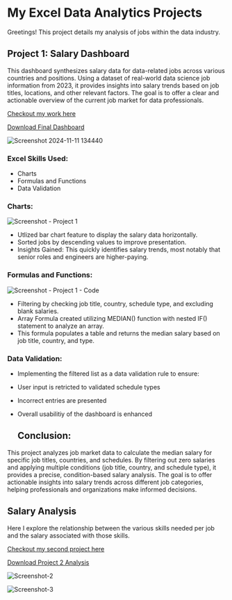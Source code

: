 # My Excel Data Analytics Projects

Greetings! This project details my analysis of jobs within the data industry.

## Project 1: Salary Dashboard

This dashboard synthesizes salary data for data-related jobs across various countries and positions. Using a dataset of real-world data science job information from 2023, it provides insights into salary trends based on job titles, locations, and other relevant factors. The goal is to offer a clear and actionable overview of the current job market for data professionals.

[Checkout my work here](https://github.com/Julien-Collins/Excel_Project-Data_Analysis/blob/main/Final_Dashboard_.xlsx)


[Download Final Dashboard](https://github.com/Julien-Collins/Excel_Project-Data_Analysis/raw/main/Final_Dashboard_.xlsx)


![Screenshot 2024-11-11 134440](https://github.com/user-attachments/assets/40754165-23c2-46a4-aefa-6252d31978b9) 


### Excel Skills Used: 

- Charts
- Formulas and Functions
- Data Validation

### Charts:


![Screenshot - Project 1](https://github.com/user-attachments/assets/315875c4-bffc-4f45-bd30-1d33627ca616)

- Utlized bar chart feature to display the salary data horizontally.
- Sorted jobs by descending values to improve presentation.
- Insights Gained: This quickly identifies salary trends, most notably that senior roles and engineers are higher-paying.


### Formulas and Functions:

![Screenshot - Project 1 - Code](https://github.com/user-attachments/assets/a55d4e87-af59-4362-abde-6e042120ecbf)


- Filtering by checking job title, country, schedule type, and excluding blank salaries.
- Array Formula created utilizing MEDIAN() function with nested IF() statement to analyze an array.
- This formula populates a table and returns the median salary based on job title, country, and type.

### Data Validation: 

- Implementing the filtered list as a data validation rule to ensure:
- User input is retricted to validated schedule types
- Incorrect entries are presented
- Overall usabilitiy of the dashboard is enhanced


  ## Conclusion:

This project analyzes job market data to calculate the median salary for specific job titles, countries, and schedules. By filtering out zero salaries and applying multiple conditions (job title, country, and schedule type), it provides a precise, condition-based salary analysis. The goal is to offer actionable insights into salary trends across different job categories, helping professionals and organizations make informed decisions.


## Salary Analysis

Here I explore the relationship between the various skills needed per job and the salary associated with those skills.

[Checkout my second project here](https://github.com/Julien-Collins/Excel_Project-Data_Analysis/blob/main/Project_2-Analysis.xlsx)

[Download Project 2 Analysis](https://github.com/Julien-Collins/Excel_Project-Data_Analysis/raw/main/Project_2-Analysis.xlsx)

![Screenshot-2](https://github.com/user-attachments/assets/4cd90a04-838d-4f68-bd45-6c8963fb186e)

![Screenshot-3](https://github.com/user-attachments/assets/ec2f5da9-71eb-48b0-9516-456fd21f0091)


